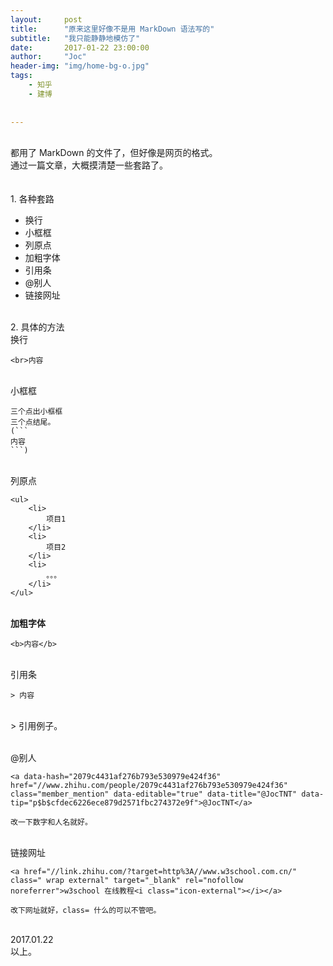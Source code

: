 ```yaml
---
layout:     post
title:      "原来这里好像不是用 MarkDown 语法写的"
subtitle:   "我只能静静地模仿了"
date:       2017-01-22 23:00:00
author:     "Joc"
header-img: "img/home-bg-o.jpg"
tags:
    - 知乎
    - 建博
   
    
---
```


<div>
<br>
都用了 MarkDown 的文件了，但好像是网页的格式。
<br>
通过一篇文章，大概摸清楚一些套路了。
<br>
<br>
<br>1. 各种套路
<br>
<ul>
    <li>
        换行
    </li>
    <li>
        小框框
    </li>
    <li>
        列原点
    </li>
    <li>
        加粗字体
    </li>
    <li>
        引用条
    </li>
    <li>
        @别人
    </li>
    <li>
        链接网址
    </li>
</ul>

<br>2. 具体的方法
<br>换行
```
<br>内容
```


<br>小框框

```
三个点出小框框
三个点结尾。
(```
内容
```)
```


<br>列原点
```
<ul>
    <li>
        项目1
    </li>
    <li>
        项目2
    </li>
    <li>
        。。。
    </li> 
</ul>
```

<br><b>加粗字体</b>
```
<b>内容</b>
```


<br>引用条
```
> 内容
```
<br>
> 引用例子。



<br>@别人
```
<a data-hash="2079c4431af276b793e530979e424f36" href="//www.zhihu.com/people/2079c4431af276b793e530979e424f36" class="member_mention" data-editable="true" data-title="@JocTNT" data-tip="p$b$cfdec6226ece879d2571fbc274372e9f">@JocTNT</a>

改一下数字和人名就好。

```

<br>链接网址
```
<a href="//link.zhihu.com/?target=http%3A//www.w3school.com.cn/" class=" wrap external" target="_blank" rel="nofollow noreferrer">w3school 在线教程<i class="icon-external"></i></a> 

改下网址就好，class= 什么的可以不管吧。
```

<br>2017.01.22
<br>以上。

<div>

